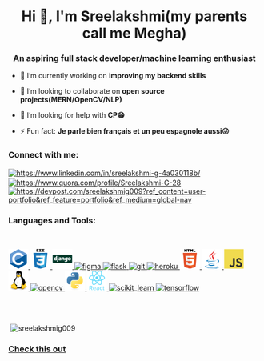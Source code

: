 <h1 align="center">Hi 👋, I'm Sreelakshmi(my parents call me Megha)</h1>
<h3 align="center">An aspiring full stack developer/machine learning enthusiast</h3>

- 🔭 I’m currently working on **improving my backend skills**

- 👯 I’m looking to collaborate on **open source projects(MERN/OpenCV/NLP)**

- 🤝 I’m looking for help with **CP😁**

- ⚡ Fun fact: **Je parle bien français et un peu espagnole aussi😜**

<h3 align="left">Connect with me:</h3>
<p align="left">
<a href="https://www.linkedin.com/in/sreelakshmi-g-4a030118b/" target="blank"><img align="center" src="https://raw.githubusercontent.com/rahuldkjain/github-profile-readme-generator/master/src/images/icons/Social/linked-in-alt.svg" alt="https://www.linkedin.com/in/sreelakshmi-g-4a030118b/" height="30" width="40" /></a>
<a href="https://www.quora.com/profile/Sreelakshmi-G-28" target="blank"><img align="center" src="https://image.flaticon.com/icons/png/512/174/174865.png" alt="https://www.quora.com/profile/Sreelakshmi-G-28" height="30" width="40" /></a>
<a href="https://devpost.com/sreelakshmig009?ref_content=user-portfolio&ref_feature=portfolio&ref_medium=global-nav" target="blank"><img align="center" src="https://flamingoapp-org.github.io/flamingo/images/features1a.png" alt="https://devpost.com/sreelakshmig009?ref_content=user-portfolio&ref_feature=portfolio&ref_medium=global-nav" height="30" width="40" /></a>
</p>

<h3 align="left">Languages and Tools:</h3>
<br>
<p align="left"> <a href="https://www.cprogramming.com/" target="_blank"> <img src="https://raw.githubusercontent.com/devicons/devicon/master/icons/c/c-original.svg" alt="c" width="40" height="40"/> </a><a href="https://www.w3schools.com/css/" target="_blank"> <img src="https://raw.githubusercontent.com/devicons/devicon/master/icons/css3/css3-original-wordmark.svg" alt="css3" width="40" height="40"/> </a> <a href="https://www.djangoproject.com/" target="_blank"> <img src="https://raw.githubusercontent.com/devicons/devicon/master/icons/django/django-original.svg" alt="django" width="40" height="40"/> </a> <a href="https://www.figma.com/" target="_blank"> <img src="https://www.vectorlogo.zone/logos/figma/figma-icon.svg" alt="figma" width="40" height="40"/> </a> <a href="https://flask.palletsprojects.com/" target="_blank"> <img src="https://www.vectorlogo.zone/logos/pocoo_flask/pocoo_flask-icon.svg" alt="flask" width="40" height="40"/> </a> <a href="https://git-scm.com/" target="_blank"> <img src="https://www.vectorlogo.zone/logos/git-scm/git-scm-icon.svg" alt="git" width="40" height="40"/> </a> <a href="https://heroku.com" target="_blank"> <img src="https://www.vectorlogo.zone/logos/heroku/heroku-icon.svg" alt="heroku" width="40" height="40"/> </a> <a href="https://www.w3.org/html/" target="_blank"> <img src="https://raw.githubusercontent.com/devicons/devicon/master/icons/html5/html5-original-wordmark.svg" alt="html5" width="40" height="40"/> </a> <a href="https://www.java.com" target="_blank"> <img src="https://raw.githubusercontent.com/devicons/devicon/master/icons/java/java-original.svg" alt="java" width="40" height="40"/> </a> <a href="https://developer.mozilla.org/en-US/docs/Web/JavaScript" target="_blank"> <img src="https://raw.githubusercontent.com/devicons/devicon/master/icons/javascript/javascript-original.svg" alt="javascript" width="40" height="40"/> </a> <a href="https://www.linux.org/" target="_blank"> <img src="https://raw.githubusercontent.com/devicons/devicon/master/icons/linux/linux-original.svg" alt="linux" width="40" height="40"/> </a><a href="https://opencv.org/" target="_blank"> <img src="https://www.vectorlogo.zone/logos/opencv/opencv-icon.svg" alt="opencv" width="40" height="40"/> </a><a href="https://www.python.org" target="_blank"> <img src="https://raw.githubusercontent.com/devicons/devicon/master/icons/python/python-original.svg" alt="python" width="40" height="40"/> </a> <a href="https://reactjs.org/" target="_blank"> <img src="https://raw.githubusercontent.com/devicons/devicon/master/icons/react/react-original-wordmark.svg" alt="react" width="40" height="40"/> </a> <a href="https://scikit-learn.org/" target="_blank"> <img src="https://upload.wikimedia.org/wikipedia/commons/0/05/Scikit_learn_logo_small.svg" alt="scikit_learn" width="40" height="40"/> </a> <a href="https://www.tensorflow.org" target="_blank"> <img src="https://www.vectorlogo.zone/logos/tensorflow/tensorflow-icon.svg" alt="tensorflow" width="40" height="40"/> </a> </p>
<br>

<br>
<p>&nbsp;<img align="center" src="https://github-readme-stats.vercel.app/api?username=sreelakshmig009&show_icons=true&locale=en" alt="sreelakshmig009" /></p>
<a href="https://skyline.github.com/sreelakshmig009/2021"><h3>Check this out</h3></a>


